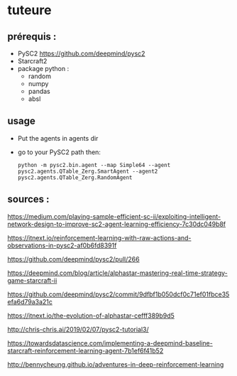 # tuteure

## prérequis :

- PySC2  https://github.com/deepmind/pysc2
- Starcraft2
- package python :
  - random
  - numpy
  - pandas
  - absl
  
## usage

- Put the agents in agents dir

- go to your PySC2 path then:

  `python -m pysc2.bin.agent --map Simple64 --agent pysc2.agents.QTable_Zerg.SmartAgent --agent2 pysc2.agents.QTable_Zerg.RandomAgent`

## sources :

https://medium.com/playing-sample-efficient-sc-ii/exploiting-intelligent-network-design-to-improve-sc2-agent-learning-efficiency-7c30dc049b8f

https://itnext.io/reinforcement-learning-with-raw-actions-and-observations-in-pysc2-af0b6fd8391f

https://github.com/deepmind/pysc2/pull/266

https://deepmind.com/blog/article/alphastar-mastering-real-time-strategy-game-starcraft-ii

https://github.com/deepmind/pysc2/commit/9dfbf1b050dcf0c71ef01fbce35efa6d79a3a21c

https://itnext.io/the-evolution-of-alphastar-cefff389b9d5

http://chris-chris.ai/2019/02/07/pysc2-tutorial3/

https://towardsdatascience.com/implementing-a-deepmind-baseline-starcraft-reinforcement-learning-agent-7b1ef6f41b52

http://bennycheung.github.io/adventures-in-deep-reinforcement-learning
